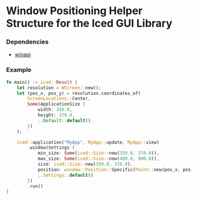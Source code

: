 # Window Positioning Helper Structure for the Iced GUI Library

### Dependencies
- [winapi](https://crates.io/crates/winapi)

### Example
```rust
fn main() -> iced::Result {
    let resolution = WScreen::new();
    let (pos_x, pos_y) = resolution.coordinates_of(
        ScreenLocations::Center, 
        Some(ApplicationSize {
            width: 350.0,
            height: 370.0,
            ..Default::default()
        })
    );

    iced::application("MyApp", MyApp::update, MyApp::view)
        .window(Settings {
            min_size: Some(iced::Size::new(350.0, 370.0)),
            max_size: Some(iced::Size::new(400.0, 900.0)),
            size: iced::Size::new(350.0, 370.0),
            position: window::Position::Specific(Point::new(pos_x, pos_y)),
            ..Settings::default()
        })
        .run()
}
```